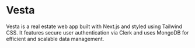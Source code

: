 # Vesta
Vesta is a real estate web app built with Next.js and styled using Tailwind CSS. It features secure user authentication via Clerk and uses MongoDB for efficient and scalable data management.
